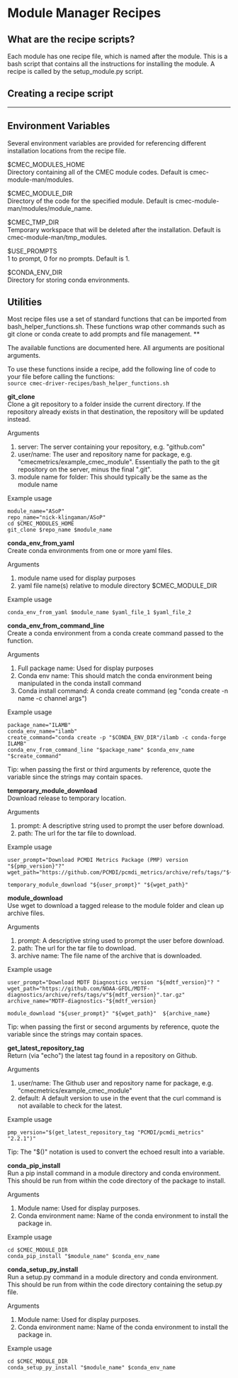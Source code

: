 Module Manager Recipes
======

What are the recipe scripts?
-----------
Each module has one recipe file, which is named after the module. This is a bash script that contains all the instructions for installing the module. A recipe is called by the setup_module.py script.

Creating a recipe script
------------------------
------------------------

Environment Variables
---------------------

Several environment variables are provided for referencing different installation locations from the recipe file. 

$CMEC_MODULES_HOME  
Directory containing all of the CMEC module codes. Default is cmec-module-man/modules.  

$CMEC_MODULE_DIR  
Directory of the code for the specified module. Default is cmec-module-man/modules/module_name. 

$CMEC_TMP_DIR  
Temporary workspace that will be deleted after the installation. Default is cmec-module-man/tmp_modules.

$USE_PROMPTS  
1 to prompt, 0 for no prompts. Default is 1.  

$CONDA_ENV_DIR  
Directory for storing conda environments. 


Utilities
---------
Most recipe files use a set of standard functions that can be imported from bash_helper_functions.sh. These functions wrap other commands such as git clone or conda create to add prompts and file management. **

The available functions are documented here. All arguments are positional arguments.

To use these functions inside a recipe, add the following line of code to your file before calling the functions:  
`source cmec-driver-recipes/bash_helper_functions.sh`

**git_clone**  
Clone a git repository to a folder inside the current directory. If the repository already exists in that destination, the repository will be updated instead.

Arguments
1. server: The server containing your repository, e.g. "github.com"
2. user/name: The user and repository name for package, e.g. "cmecmetrics/example_cmec_module". Essentially the path to the git repository on the server, minus the final ".git".  
3. module name for folder: This should typically be the same as the module name  

Example usage
```
module_name="ASoP"
repo_name="nick-klingaman/ASoP"
cd $CMEC_MODULES_HOME
git_clone $repo_name $module_name   
```

**conda_env_from_yaml**  
Create conda environments from one or more yaml files.

Arguments  
1. module name used for display purposes  
2. yaml file name(s) relative to module directory $CMEC_MODULE_DIR  

Example usage
```
conda_env_from_yaml $module_name $yaml_file_1 $yaml_file_2
```

**conda_env_from_command_line**   
Create a conda environment from a conda create command passed to the function.

Arguments
1. Full package name: Used for display purposes  
2. Conda env name: This should match the conda environment being manipulated in the conda install command  
3. Conda install command: A conda create command (eg "conda create -n name -c channel args")  

Example usage
```
package_name="ILAMB"
conda_env_name="ilamb"
create_command="conda create -p "$CONDA_ENV_DIR"/ilamb -c conda-forge ILAMB"
conda_env_from_command_line "$package_name" $conda_env_name "$create_command"
```
    
Tip: when passing the first or third arguments by reference, quote the variable since the strings may contain spaces.

**temporary_module_download**  
Download release to temporary location.

Arguments  
1. prompt: A descriptive string used to prompt the user before download.  
2. path: The url for the tar file to download.  

Example usage
```
user_prompt="Download PCMDI Metrics Package (PMP) version "${pmp_version}"?"
wget_path="https://github.com/PCMDI/pcmdi_metrics/archive/refs/tags/"${pmp_version}".tar.gz"

temporary_module_download "${user_prompt}" "${wget_path}"
```

**module_download**  
Use wget to download a tagged release to the module folder and clean up archive files.

Arguments   
1. prompt: A descriptive string used to prompt the user before download.  
2. path: The url for the tar file to download.  
3. archive name: The file name of the archive that is downloaded.  

Example usage
```
user_prompt="Download MDTF Diagnostics version "${mdtf_version}"? "
wget_path="https://github.com/NOAA-GFDL/MDTF-diagnostics/archive/refs/tags/v"${mdtf_version}".tar.gz"
archive_name="MDTF-diagnostics-"${mdtf_version}

module_download "${user_prompt}" "${wget_path}"  ${archive_name}
```

Tip: when passing the first or second arguments by reference, quote the variable since the strings may contain spaces.

**get_latest_repository_tag**  
Return (via "echo") the latest tag found in a repository on Github. 

Arguments  
1. user/name: The Github user and repository name for package, e.g. "cmecmetrics/example_cmec_module"  
2. default: A default version to use in the event that the curl command is not available to check for the latest.

Example usage
```
pmp_version="$(get_latest_repository_tag "PCMDI/pcmdi_metrics" "2.2.1")"
```

Tip: The "$()" notation is used to convert the echoed result into a variable.

**conda_pip_install**  
Run a pip install command in a module directory and conda environment. This should be run from within the code directory of the package to install.

Arguments  
1. Module name: Used for display purposes.  
2. Conda environment name: Name of the conda environment to install the package in.  

Example usage
```
cd $CMEC_MODULE_DIR
conda_pip_install "$module_name" $conda_env_name
```

**conda_setup_py_install**  
Run a setup.py command in a module directory and conda environment. This should be run from within the code directory containing the setup.py file.

Arguments  
1. Module name: Used for display purposes.  
2. Conda environment name: Name of the conda environment to install the package in.  

Example usage
```
cd $CMEC_MODULE_DIR
conda_setup_py_install "$module_name" $conda_env_name
```
